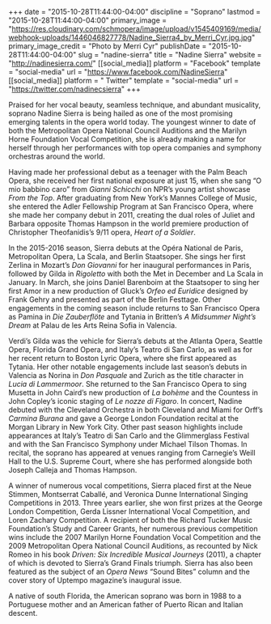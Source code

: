 +++
date = "2015-10-28T11:44:00-04:00"
discipline = "Soprano"
lastmod = "2015-10-28T11:44:00-04:00"
primary_image = "https://res.cloudinary.com/schmopera/image/upload/v1545409169/media/webhook-uploads/1446046827778/Nadine_Sierra4_by_Merri_Cyr.jpg.jpg"
primary_image_credit = "Photo by Merri Cyr"
publishDate = "2015-10-28T11:44:00-04:00"
slug = "nadine-sierra"
title = "Nadine Sierra"
website = "http://nadinesierra.com/"
[[social_media]]
platform = "Facebook"
template = "social-media"
url = "https://www.facebook.com/NadineSierra"
[[social_media]]
platform = " Twitter"
template = "social-media"
url = "https://twitter.com/nadinecsierra"
+++

Praised for her vocal beauty, seamless technique, and abundant musicality, soprano Nadine Sierra is being hailed as one of the most promising emerging talents in the opera world today. The youngest winner to date of both the Metropolitan Opera National Council Auditions and the Marilyn Horne Foundation Vocal Competition, she is already making a name for herself through her performances with top opera companies and symphony orchestras around the world. 

Having made her professional debut as a teenager with the Palm Beach Opera, she received her first national exposure at just 15, when she sang “O mio babbino caro” from *Gianni Schicchi* on NPR’s young artist showcase *From the Top*. After graduating from New York’s Mannes College of Music, she entered the Adler Fellowship Program at San Francisco Opera, where she made her company debut in 2011, creating the dual roles of Juliet and Barbara opposite Thomas Hampson in the world premiere production of Christopher Theofanidis’s 9/11 opera, *Heart of a Soldier*.

In the 2015-2016 season, Sierra debuts at the Opéra National de Paris, Metropolitan Opera, La Scala, and Berlin Staatsoper. She sings her first Zerlina in Mozart’s *Don Giovanni* for her inaugural performances in Paris, followed by Gilda in *Rigoletto* with both the Met in December and La Scala in January. In March, she joins Daniel Barenboim at the Staatsoper to sing her first Amor in a new production of Gluck’s *Orfeo ed Euridice* designed by Frank Gehry and presented as part of the Berlin Festtage. Other engagements in the coming season include returns to San Francisco Opera as Pamina in *Die Zauberflöte* and Tytania in Britten’s *A Midsummer Night’s Dream* at Palau de les Arts Reina Sofia in Valencia.

Verdi’s Gilda was the vehicle for Sierra’s debuts at the Atlanta Opera, Seattle Opera, Florida Grand Opera, and Italy’s Teatro di San Carlo, as well as for her recent return to Boston Lyric Opera, where she first appeared as Tytania. Her other notable engagements include last season’s debuts in Valencia as Norina in *Don Pasquale* and Zurich as the title character in *Lucia di Lammermoor*. She returned to the San Francisco Opera to sing Musetta in John Caird’s new production of *La bohème* and the Countess in John Copley’s iconic staging of *Le nozze di Figaro*. In concert, Nadine debuted with the Cleveland Orchestra in both Cleveland and Miami for Orff’s *Carmina Burana* and gave a George London Foundation recital at the Morgan Library in New York City. Other past season highlights include appearances at Italy’s Teatro di San Carlo and the Glimmerglass Festival and with the San Francisco Symphony under Michael Tilson Thomas. In recital, the soprano has appeared at venues ranging from Carnegie’s Weill Hall to the U.S. Supreme Court, where she has performed alongside both Joseph Calleja and Thomas Hampson.

A winner of numerous vocal competitions, Sierra placed first at the Neue Stimmen, Montserrat Caballé, and Veronica Dunne International Singing Competitions in 2013. Three years earlier, she won first prizes at the George London Competition, Gerda Lissner International Vocal Competition, and Loren Zachary Competition. A recipient of both the Richard Tucker Music Foundation’s Study and Career Grants, her numerous previous competition wins include the 2007 Marilyn Horne Foundation Vocal Competition and the 2009 Metropolitan Opera National Council Auditions, as recounted by Nick Romeo in his book *Driven: Six Incredible Musical Journeys* (2011), a chapter of which is devoted to Sierra’s Grand Finals triumph. Sierra has also been featured as the subject of an *Opera News* “Sound Bites” column and the cover story of Uptempo magazine’s inaugural issue.

A native of south Florida, the American soprano was born in 1988 to a Portuguese mother and an American father of Puerto Rican and Italian descent.
